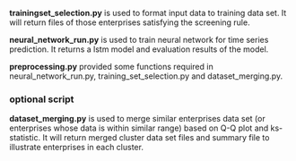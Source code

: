 **trainingset_selection.py** is used to format input data to training data set. It will return files of those enterprises satisfying the screening rule.

**neural_network_run.py** is used to train neural network for time series prediction. It returns a lstm model and evaluation results of the model.

**preprocessing.py** provided some functions required in neural_network_run.py, training_set_selection.py and dataset_merging.py.

### optional script
**dataset_merging.py** is used to merge similar enterprises data set (or enterprises whose data is within similar range) based on Q-Q plot and ks-statistic. It will return merged cluster data set files and summary file to illustrate enterprises in each cluster.

